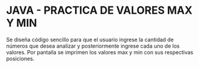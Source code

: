 # JAVA - PRACTICA DE VALORES MAX Y MIN
Se diseña código sencillo para que el usuario ingrese la cantidad de números que desea analizar y posteriormente ingrese cada uno de los valores. Por pantalla se imprimen los valores max y min con sus respectivas posiciones.
